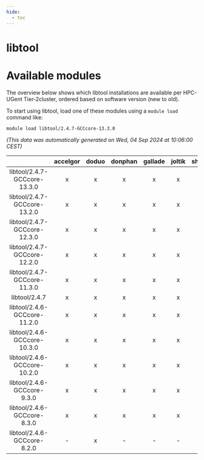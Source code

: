 ```yaml
---
hide:
  - toc
---
```


libtool
=======

# Available modules


The overview below shows which libtool installations are available per HPC-UGent Tier-2cluster, ordered based on software version (new to old).

To start using libtool, load one of these modules using a `module load` command like:

```shell
module load libtool/2.4.7-GCCcore-13.3.0
```

*(This data was automatically generated on Wed, 04 Sep 2024 at 10:06:00 CEST)*  

| |accelgor|doduo|donphan|gallade|joltik|shinx|skitty|
| :---: | :---: | :---: | :---: | :---: | :---: | :---: | :---: |
|libtool/2.4.7-GCCcore-13.3.0|x|x|x|x|x|x|x|
|libtool/2.4.7-GCCcore-13.2.0|x|x|x|x|x|x|x|
|libtool/2.4.7-GCCcore-12.3.0|x|x|x|x|x|x|x|
|libtool/2.4.7-GCCcore-12.2.0|x|x|x|x|x|x|x|
|libtool/2.4.7-GCCcore-11.3.0|x|x|x|x|x|x|x|
|libtool/2.4.7|x|x|x|x|x|x|x|
|libtool/2.4.6-GCCcore-11.2.0|x|x|x|x|x|x|x|
|libtool/2.4.6-GCCcore-10.3.0|x|x|x|x|x|-|x|
|libtool/2.4.6-GCCcore-10.2.0|x|x|x|x|x|-|x|
|libtool/2.4.6-GCCcore-9.3.0|x|x|x|x|x|-|x|
|libtool/2.4.6-GCCcore-8.3.0|x|x|x|x|x|-|x|
|libtool/2.4.6-GCCcore-8.2.0|-|x|-|-|-|-|-|

